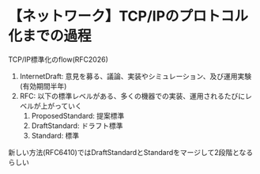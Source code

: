 # 【ネットワーク】TCP/IPのプロトコル化までの過程

TCP/IP標準化のflow(RFC2026)

1. InternetDraft: 意見を募る、議論、実装やシミュレーション、及び運用実験(有効期間半年)
2. RFC: 以下の標準レベルがある、多くの機器での実装、運用されるたびにレベルが上がっていく
   1. ProposedStandard: 提案標準
   2. DraftStandard: ドラフト標準
   3. Standard: 標準

新しい方法(RFC6410)ではDraftStandardとStandardをマージして2段階となるらしい

